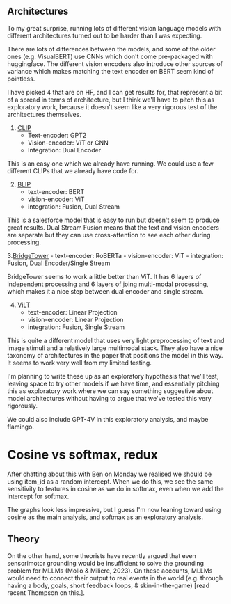 Architectures
-------------

To my great surprise, running lots of different vision language models with different architectures turned out to be harder than I was expecting.

There are lots of differences between the models, and some of the older ones (e.g. VisualBERT)
use CNNs which don't come pre-packaged with huggingface. The different vision encoders also
introduce other sources of variance which makes matching the text encoder on BERT seem kind
of pointless.

I have picked 4 that are on HF, and I can get results for, that represent a bit of a spread in terms of architecture, but I think we'll have to pitch this as exploratory work, because it doesn't seem like a very rigorous test of the architectures themselves.

1. [CLIP](https://arxiv.org/abs/2103.00020)
    - Text-encoder: GPT2
    - Vision-encoder: ViT or CNN
    - Integration: Dual Encoder

This is an easy one which we already have running. We could use a few different CLIPs that we already have code for.

2. [BLIP](https://arxiv.org/pdf/2201.12086.pdf)
    - text-encoder: BERT
    - vision-encoder: ViT
    - integration: Fusion, Dual Stream

This is a salesforce model that is easy to run but doesn't seem to produce great results. Dual Stream Fusion means that the text and vision encoders are separate but they can use cross-attention to see each other during processing.

3.[BridgeTower](https://arxiv.org/pdf/2206.08657.pd)
    - text-encoder: RoBERTa
    - vision-encoder: ViT
    - integration: Fusion, Dual Encoder/Single Stream

BridgeTower seems to work a little better than ViT. It has 6 layers of independent processing and 6 layers of joing multi-modal processing, which makes it a nice step between dual encoder and single stream.

4. [ViLT](https://arxiv.org/pdf/2102.03334.pdf)
    - text-encoder: Linear Projection
    - vision-encoder: Linear Projection
    - integration: Fusion, Single Stream

This is quite a different model that uses very light preprocessing of text and image stimuli and a relatively large multimodal stack. They also have a nice taxonomy of architectures in the paper that positions the model in this way. It seems to work very well from my limited testing.

I'm planning to write these up as an exploratory hypothesis that we'll test, leaving space to try other models if we have time, and essentially pitching this as exploratory work where we can say something suggestive about model architectures without having to argue that we've tested this very rigorously.

We could also include GPT-4V in this exploratory analysis, and maybe flamingo.

# Cosine vs softmax, redux

After chatting about this with Ben on Monday we realised we should be using item_id as a random intercept. When we do this, we see the same sensitivity to features in cosine as we do in softmax, even when we add the intercept for softmax.

The graphs look less impressive, but I guess I'm now leaning toward using cosine as the main analysis, and softmax as an exploratory analysis.

Theory
------

On the other hand, some theorists have recently argued that even sensorimotor grounding would be insufficient to solve the grounding problem for MLLMs (Mollo & Miliere, 2023). On these accounts, MLLMs would need to connect their output to real events in the world (e.g. through having a body, goals, short feedback loops, & skin-in-the-game) [read recent Thompson on this.].